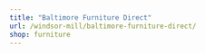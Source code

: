 ```yaml
---
title: "Baltimore Furniture Direct"
url: /windsor-mill/baltimore-furniture-direct/
shop: furniture
---
```


